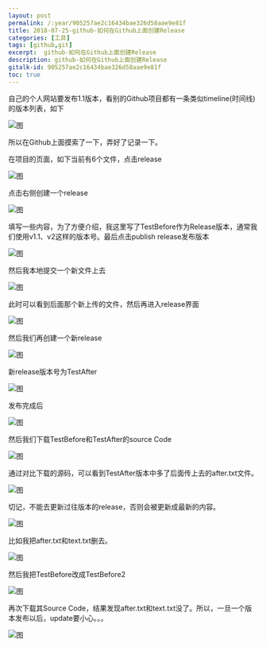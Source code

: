 ```yaml
---
layout: post
permalink: /:year/905257ae2c16434bae326d58aae9e81f
title: 2018-07-25-github-如何在Github上面创建Release
categories: [工具]
tags: [github,git]
excerpt:  github-如何在Github上面创建Release
description: github-如何在Github上面创建Release
gitalk-id: 905257ae2c16434bae326d58aae9e81f
toc: true
---
```


自己的个人网站要发布1.1版本，看别的Github项目都有一条类似timeline(时间线)的版本列表，如下

![图](http://image.linxingyang.net/image/G-github/image/2018-07-25/15.png)

所以在Github上面摸索了一下，弄好了记录一下。


在项目的页面，如下当前有6个文件，点击release

![图](http://image.linxingyang.net/image/G-github/image/2018-07-25/01.png)

点击右侧创建一个release

![图](http://image.linxingyang.net/image/G-github/image/2018-07-25/02.png)


填写一些内容，为了方便介绍，我这里写了TestBefore作为Release版本，通常我们使用v1.1、v2这样的版本号。最后点击publish release发布版本

![图](http://image.linxingyang.net/image/G-github/image/2018-07-25/03.png)


然后我本地提交一个新文件上去

![图](http://image.linxingyang.net/image/G-github/image/2018-07-25/04.png)


此时可以看到后面那个新上传的文件，然后再进入release界面

![图](http://image.linxingyang.net/image/G-github/image/2018-07-25/05.png)



然后我们再创建一个新release

![图](http://image.linxingyang.net/image/G-github/image/2018-07-25/06.png)


新release版本号为TestAfter

![图](http://image.linxingyang.net/image/G-github/image/2018-07-25/07.png)

发布完成后

![图](http://image.linxingyang.net/image/G-github/image/2018-07-25/08.png)


然后我们下载TestBefore和TestAfter的source Code

![图](http://image.linxingyang.net/image/G-github/image/2018-07-25/09.png)


通过对比下载的源码，可以看到TestAfter版本中多了后面传上去的after.txt文件。

![图](http://image.linxingyang.net/image/G-github/image/2018-07-25/10.png)



切记，不能去更新过往版本的release，否则会被更新成最新的内容。

![图](http://image.linxingyang.net/image/G-github/image/2018-07-25/11.png)


比如我把after.txt和text.txt删去。

![图](http://image.linxingyang.net/image/G-github/image/2018-07-25/14.png)


然后我把TestBefore改成TestBefore2

![图](http://image.linxingyang.net/image/G-github/image/2018-07-25/12.png)


再次下载其Source Code，结果发现after.txt和text.txt没了。所以，一旦一个版本发布以后，update要小心。。。

![图](http://image.linxingyang.net/image/G-github/image/2018-07-25/13.png)

